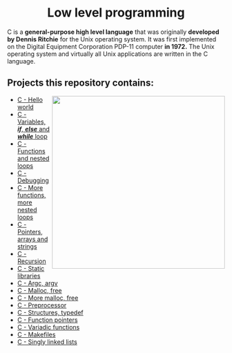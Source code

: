 <h1 align="center">Low level programming</h1>

C is a **general-purpose high level language** that was originally **developed by Dennis Ritchie** for the Unix operating system. It was first implemented on the Digital Equipment Corporation PDP-11 computer **in 1972.** The Unix operating system and virtually all Unix applications are written in the C language.


## Projects this repository contains:

<img align="right" width="400" height="400" src="https://logodix.com/logo/1138096.png">


* [C - Hello world](https://github.com/Donaldoo/holbertonschool-low_level_programming/tree/main/hello_world)
* [C - Variables, ***if***, ***else*** and ***while*** loop](https://github.com/Donaldoo/holbertonschool-low_level_programming/tree/main/variables_if_else_while)
* [C - Functions and nested loops](https://github.com/Donaldoo/holbertonschool-low_level_programming/tree/main/functions_nested_loops)
* [C - Debugging](https://github.com/Donaldoo/holbertonschool-low_level_programming/tree/main/debugging)
* [C - More functions, more nested loops](https://github.com/Donaldoo/holbertonschool-low_level_programming/tree/main/more_functions_nested_loops)
* [C - Pointers, arrays and strings](https://github.com/Donaldoo/holbertonschool-low_level_programming/tree/main/pointers_arrays_strings)
* [C - Recursion](https://github.com/Donaldoo/holbertonschool-low_level_programming/tree/main/recursion)
* [C - Static libraries](https://github.com/Donaldoo/holbertonschool-low_level_programming/tree/main/static_libraries)
* [C - Argc, argv](https://github.com/Donaldoo/holbertonschool-low_level_programming/tree/main/argc_argv)
* [C - Malloc, free](https://github.com/Donaldoo/holbertonschool-low_level_programming/tree/main/malloc_free)
* [C - More malloc, free](https://github.com/Donaldoo/holbertonschool-low_level_programming/tree/main/more_malloc_free)
* [C - Preprocessor](https://github.com/Donaldoo/holbertonschool-low_level_programming/tree/main/preprocessor)
* [C - Structures, typedef](https://github.com/Donaldoo/holbertonschool-low_level_programming/tree/main/structures_typedef)
* [C - Function pointers](https://github.com/Donaldoo/holbertonschool-low_level_programming/tree/main/function_pointers)
* [C - Variadic functions](https://github.com/Donaldoo/holbertonschool-low_level_programming/tree/main/variadic_functions)
* [C - Makefiles](https://github.com/Donaldoo/holbertonschool-low_level_programming/tree/main/makefiles)
* [C - Singly linked lists](https://github.com/Donaldoo/holbertonschool-low_level_programming/tree/main/singly_linked_lists)
